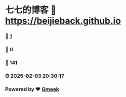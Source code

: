 # 七七的博客 :link: https://beijieback.github.io 
### :page_facing_up: [1](https://beijieback.github.io/tag.html) 
### :speech_balloon: 0 
### :hibiscus: 141 
### :alarm_clock: 2025-02-03 20:30:17 
### Powered by :heart: [Gmeek](https://github.com/Meekdai/Gmeek)
